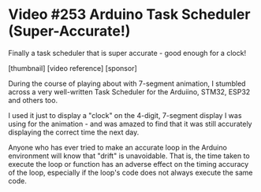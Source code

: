 # Video #253 Arduino Task Scheduler (Super-Accurate!)
Finally a task scheduler that is super accurate - good enough for a clock!

[thumbnail]
[video reference]
[sponsor]

During the course of playing about with 7-segment animation, I stumbled across a very well-written Task Scheduler for the Arduiino, STM32, ESP32 and others too.

I used it just to display a "clock" on the 4-digit, 7-segment display I was using for the animation - and was amazed to find that it was still accurately displaying the correct time the next day.

Anyone who has ever tried to make an accurate loop in the Arduino environment will know that "drift" is unavoidable. That is, the time taken to execute the loop or function has an adverse effect on the timing accuracy of the loop, especially if the loop's code does not always execute the same code.

